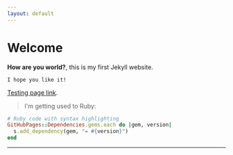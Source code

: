 ```yaml
---
layout: default
---
```


# Welcome

**How are you world?**, this is my first Jekyll website.

    I hope you like it!

[Testing page link](./another-page.html).

> I'm getting used to Ruby:

```ruby
# Ruby code with syntax highlighting
GitHubPages::Dependencies.gems.each do |gem, version|
  s.add_dependency(gem, "= #{version}")
end
```

* * *
